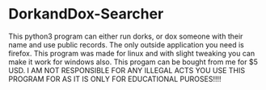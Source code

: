 # DorkandDox-Searcher
This python3 program can either run dorks, or dox someone with their name and use public records. The only outside application you need is firefox. This program was made for linux and with slight tweaking you can make it work for windows also. This progam can be bought from me for $5 USD. I AM NOT RESPONSIBLE FOR ANY ILLEGAL ACTS YOU USE THIS PROGRAM FOR AS IT IS ONLY FOR EDUCATIONAL PUROSES!!!!
